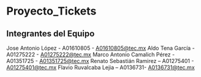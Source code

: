 # Proyecto_Tickets
## Integrantes del Equipo
Jose Antonio López - A01610805 - A01610805@tec.mx
Aldo Tena García - A01275222 - A01275222@tec.mx
Marco Antonio Camalich Pérez - A01351725 - A01351725@tec.mx
Renato Sebastián Ramirez – A01275401 - A01275401@tec.mx
Flavio Ruvalcaba Lejia – A0136731- A0136731@tec.mx 
